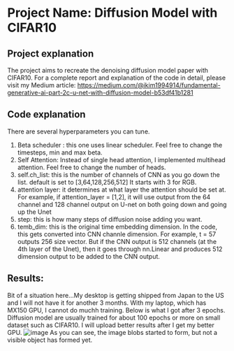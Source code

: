 # Project Name: Diffusion Model with CIFAR10

## Project explanation
The project aims to recreate the denoising diffusion model paper with CIFAR10. 
For a complete report and explanation of the code in detail, please visit my Medium article:
https://medium.com/@ikim1994914/fundamental-generative-ai-part-2c-u-net-with-diffusion-model-b53df41b1281

## Code explanation
There are several hyperparameters you can tune. 
1. Beta scheduler : this one uses linear scheduler. Feel free to change the timesteps, min and max beta.
2. Self Attention: Instead of single head attention, I implemented multihead attention. Feel free to change the number of heads.
3. self.ch_list: this is the number of channels of CNN as you go down the list. default is set to [3,64,128,256,512] It starts with 3 for RGB.
4. attention layer: it determines at what layer the attention should be set at. For example, if attention_layer = [1,2], it will use output from the 64 channel and 128 channel output on U-net on both going down and going up the Unet
5. step: this is how many steps of diffusion noise adding you want.
6. temb_dim: this is the original time embedding dimension. In the code, this gets converted into CNN channle dimension.
   For example, t = 57 outputs 256 size vector. But if the CNN output is 512 channels (at the 4th layer of the Unet), then it goes through nn.Linear and produces 512 dimension output to be added to the CNN output.

## Results: 
Bit of a situation here...My desktop is getting shipped from Japan to the US and I will not have it for another 3 months. 
With my laptop, which has MX150 GPU, I cannot do muchh training. Below is what I got after 3 epochs. 
Diffusion model are usually trained for about 100 epochs or more on small dataset such as CIFAR10. 
I will upload better results after I get my better GPU. 
![image](https://github.com/user-attachments/assets/64a887ad-0e11-4d1b-ba74-9cdf63288044)
As you can see, the image blobs started to form, but not a visible object has formed yet. 
